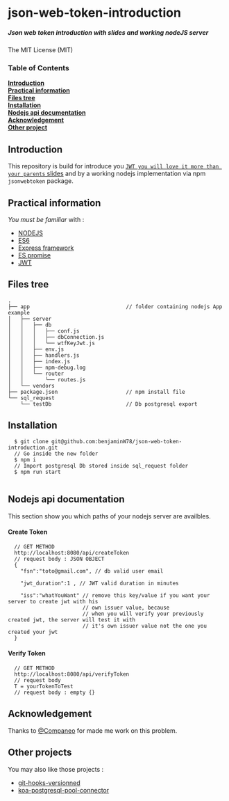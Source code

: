 # **json-web-token-introduction**
##### Json web token introduction with slides and working nodeJS server

The MIT License (MIT)

### Table of Contents
**[Introduction](#introduction)**  
**[Practical information](#practical-information)**  
**[Files tree](#files-tree)**  
**[Installation](#installation)**  
**[Nodejs api documentation](#nodejs-api-documentation)**  
**[Acknowledgement](#acknowledgement)**  
**[Other project](#other-project)**  

## **Introduction**
  This repository is build for introduce you [```JWT you will love it more than your parents``` slides](http://slides.com/ben080989/deck/fullscreen) and by a working nodejs implementation via npm `jsonwebtoken` package.
  
## **Practical information** 
 *You must be familiar* with :  
 - [NODEJS](https://nodejs.org/en/)
 - [ES6](https://developer.mozilla.org/en-US/docs/Web/JavaScript/Reference/Statements/function*)
 - [Express framework](https://github.com/koajs/joi-router) 
 - [ES promise](https://developer.mozilla.org/en-US/docs/Web/JavaScript/Reference/Global_Objects/Promise)
 - [JWT](http://slides.com/ben080989/deck/fullscreen)

## **Files tree** 
```
.
├── app                               // folder containing nodejs App example
│   ├── server
│   │   ├── db
│   │   │   ├── conf.js
│   │   │   ├── dbConnection.js
│   │   │   └── wtfKeyJwt.js
│   │   ├── env.js
│   │   ├── handlers.js
│   │   ├── index.js
│   │   ├── npm-debug.log
│   │   └── router
│   │       └── routes.js
│   └── vendors
├── package.json                      // npm install file
└── sql_request                   
    └── testDb                        // Db postgresql export

```

## **Installation** 

```shell
  $ git clone git@github.com:benjaminW78/json-web-token-introduction.git
  // Go inside the new folder
  $ npm i
  // Import postgresql Db stored inside sql_request folder
  $ npm run start
  
```

## **Nodejs api documentation** 
This section show you which paths of your nodejs server are availbles.
#### **Create Token**
```
  // GET METHOD 
  http://localhost:8080/api/createToken
  // request body : JSON OBJECT
  {
    "fsn":"toto@gmail.com", // db valid user email
    
    "jwt_duration":1 , // JWT valid duration in minutes
    
    "iss":"whatYouWant" // remove this key/value if you want your server to create jwt with his
                        // own issuer value, because
                        // when you will verify your previously created jwt, the server will test it with 
                        // it's own issuer value not the one you created your jwt 
  }
```

#### **Verify Token**
```
  // GET METHOD 
  http://localhost:8080/api/verifyToken
  // request body 
  T = yourTokenToTest
  // request body : empty {}
```

## Acknowledgement
 Thanks to [@Companeo](https://github.com/Companeo) for made me work on  this problem.
 
## Other projects
 You may also like those projects : 
 
 - [git-hooks-versionned](https://github.com/benjaminW78/git-hooks-versionned)
 - [koa-postgresql-pool-connector](https://github.com/benjaminW78/koa-postgresql-pool-connector)
